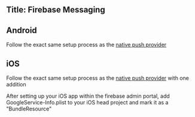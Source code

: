 Title: Firebase Messaging
---

<?! PackageInfo "Shiny.Push.FirebaseMessaging" /?>

## Android
Follow the exact same setup process as the [native push provider](xref:pushnative)

## iOS
Follow the exact same setup process as the [native push provider](xref:pushnative) with one addition

After setting up your iOS app within the firebase admin portal, add GoogleService-Info.plist to your iOS head project
and mark it as a "BundleResource"